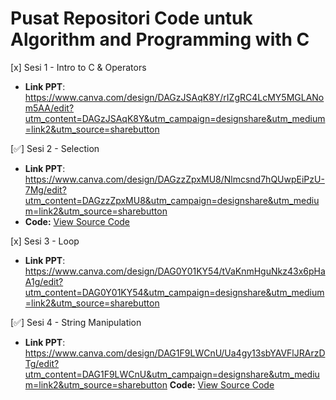 # Pusat Repositori Code untuk Algorithm and Programming with C

[x] Sesi 1 - Intro to C & Operators

- **Link PPT**: https://www.canva.com/design/DAGzJSAqK8Y/rIZgRC4LcMY5MGLANom5AA/edit?utm_content=DAGzJSAqK8Y&utm_campaign=designshare&utm_medium=link2&utm_source=sharebutton

[✅] Sesi 2 - Selection

- **Link PPT**: https://www.canva.com/design/DAGzzZpxMU8/Nlmcsnd7hQUwpEiPzU-7Mg/edit?utm_content=DAGzzZpxMU8&utm_campaign=designshare&utm_medium=link2&utm_source=sharebutton
- **Code:** [View Source Code](./Sesi%202%20-%20Selection/)

[x] Sesi 3 - Loop

- **Link PPT**: https://www.canva.com/design/DAG0Y01KY54/tVaKnmHguNkz43x6pHaA1g/edit?utm_content=DAG0Y01KY54&utm_campaign=designshare&utm_medium=link2&utm_source=sharebutton

[✅] Sesi 4 - String Manipulation

- **Link PPT**: https://www.canva.com/design/DAG1F9LWCnU/Ua4gy13sbYAVFlJRArzDTg/edit?utm_content=DAG1F9LWCnU&utm_campaign=designshare&utm_medium=link2&utm_source=sharebutton
  **Code:** [View Source Code](./Sesi%204%20-%20String%20Manipulation/)

